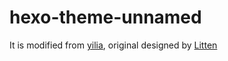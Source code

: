 hexo-theme-unnamed
================

It is modified from [yilia](https://github.com/litten/hexo-theme-yilia), original designed by [Litten](http://litten.github.io/)
